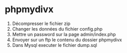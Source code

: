 # phpmydivx

1. Décompresser le fichier zip
2. Changer les données du fichier config.php
3. Mettre un password sur la page admin/index.php
4. Envoyer sur un ftp le contenu du dossier phpmydivx
5. Dans Mysql executer le fichier dump.sql